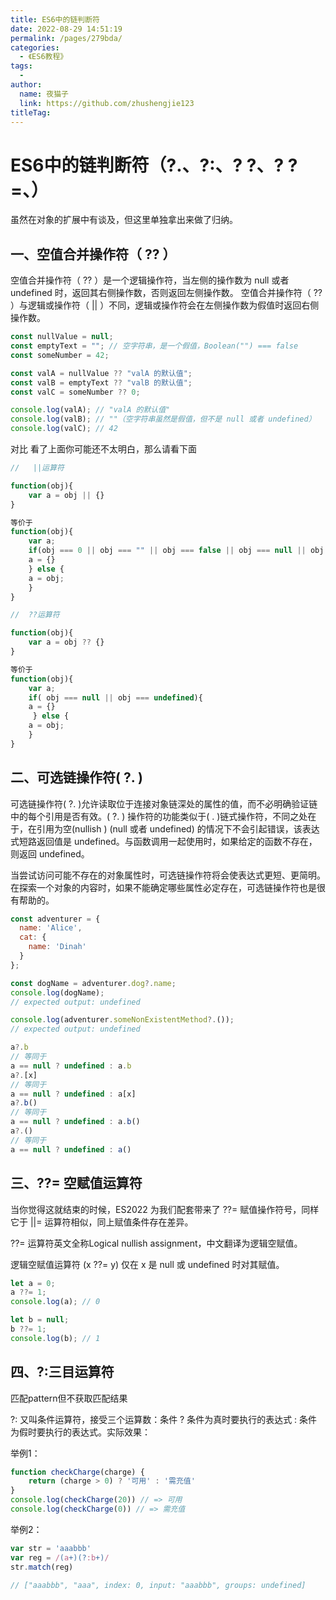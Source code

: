 ```yaml
---
title: ES6中的链判断符
date: 2022-08-29 14:51:19
permalink: /pages/279bda/
categories:
  - 《ES6教程》
tags:
  - 
author: 
  name: 夜猫子
  link: https://github.com/zhushengjie123
titleTag: 
---
```

# ES6中的链判断符（?.、?:、? ?、? ?=、）

虽然在对象的扩展中有谈及，但这里单独拿出来做了归纳。

## 一、空值合并操作符（ ?? ）

空值合并操作符（ ?? ）是一个逻辑操作符，当左侧的操作数为 null 或者 undefined 时，返回其右侧操作数，否则返回左侧操作数。 空值合并操作符（ ?? ）与逻辑或操作符（ || ）不同，逻辑或操作符会在左侧操作数为假值时返回右侧操作数。

```js
const nullValue = null;
const emptyText = ""; // 空字符串，是一个假值，Boolean("") === false
const someNumber = 42;

const valA = nullValue ?? "valA 的默认值";
const valB = emptyText ?? "valB 的默认值";
const valC = someNumber ?? 0;

console.log(valA); // "valA 的默认值"
console.log(valB); // ""（空字符串虽然是假值，但不是 null 或者 undefined）
console.log(valC); // 42
```

对比
看了上面你可能还不太明白，那么请看下面

```js
//   ||运算符

function(obj){
    var a = obj || {}
}

等价于
function(obj){
    var a;
    if(obj === 0 || obj === "" || obj === false || obj === null || obj === undefined){
 	a = {}
    } else {
	a = obj;
    }
}
```



```js
//  ??运算符

function(obj){
    var a = obj ?? {}
}

等价于
function(obj){
    var a;
    if( obj === null || obj === undefined){
 	a = {}
     } else {
	a = obj;
    }
}
```

## 二、可选链操作符( ?. )

可选链操作符( ?. )允许读取位于连接对象链深处的属性的值，而不必明确验证链中的每个引用是否有效。( ?. ) 操作符的功能类似于( . )链式操作符，不同之处在于，在引用为空(nullish ) (null 或者 undefined) 的情况下不会引起错误，该表达式短路返回值是 undefined。与函数调用一起使用时，如果给定的函数不存在，则返回 undefined。

当尝试访问可能不存在的对象属性时，可选链操作符将会使表达式更短、更简明。在探索一个对象的内容时，如果不能确定哪些属性必定存在，可选链操作符也是很有帮助的。

```js
const adventurer = {
  name: 'Alice',
  cat: {
    name: 'Dinah'
  }
};

const dogName = adventurer.dog?.name;
console.log(dogName);
// expected output: undefined

console.log(adventurer.someNonExistentMethod?.());
// expected output: undefined
```

~~~js
a?.b
// 等同于
a == null ? undefined : a.b
a?.[x]
// 等同于
a == null ? undefined : a[x]
a?.b()
// 等同于
a == null ? undefined : a.b()
a?.()
// 等同于
a == null ? undefined : a()
~~~



## 三、??= 空赋值运算符

当你觉得这就结束的时候，ES2022 为我们配套带来了 ??= 赋值操作符号，同样它于 ||= 运算符相似，同上赋值条件存在差异。

??= 运算符英文全称Logical nullish assignment，中文翻译为逻辑空赋值。

逻辑空赋值运算符 (x ??= y) 仅在 x 是 null 或 undefined 时对其赋值。

```js
let a = 0;
a ??= 1;
console.log(a); // 0

let b = null;
b ??= 1;
console.log(b); // 1
```

## 四、?:三目运算符

匹配pattern但不获取匹配结果

?: 又叫条件运算符，接受三个运算数：条件 ?  条件为真时要执行的表达式 : 条件为假时要执行的表达式。实际效果：

举例1：

```js
function checkCharge(charge) {
    return (charge > 0) ? '可用' : '需充值' 
}
console.log(checkCharge(20)) // => 可用
console.log(checkCharge(0)) // => 需充值
```

举例2：

```js
var str = 'aaabbb'
var reg = /(a+)(?:b+)/
str.match(reg)

// ["aaabbb", "aaa", index: 0, input: "aaabbb", groups: undefined]
```

